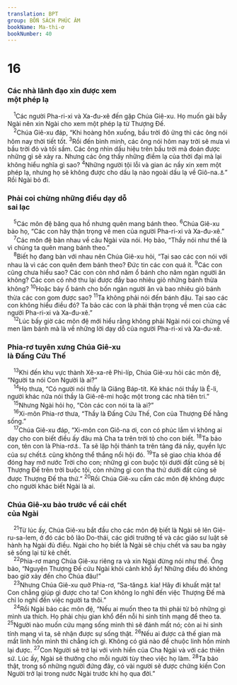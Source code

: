 ```yaml
---
translation: BPT
group: BỐN SÁCH PHÚC ÂM
bookName: Ma-thi-ơ 
bookNumber: 40
---
```


<div class="title"><h1>16</h1><h3>Các nhà lãnh đạo xin được xem<br/>một phép lạ</h3></div>
<span class="verse mat_16_1"> <sup>1</sup>Các người Pha-ri-xi và Xa-đu-xê đến gặp Chúa Giê-xu. Họ muốn gài bẫy Ngài nên xin Ngài cho xem một phép lạ từ Thượng Đế.<br/></span>
<span class="verse mat_16_2"> <sup>2</sup>Chúa Giê-xu đáp, “Khi hoàng hôn xuống, bầu trời đỏ ửng thì các ông nói hôm nay thời tiết tốt.</span>
<span class="verse mat_16_3"><sup>3</sup>Rồi đến bình minh, các ông nói hôm nay trời sẽ mưa vì bầu trời đỏ và tối sầm. Các ông nhìn dấu hiệu trên bầu trời mà đoán được những gì sẽ xảy ra. Nhưng các ông thấy những điềm lạ của thời đại mà lại không hiểu nghĩa gì sao?</span>
<span class="verse mat_16_4"><sup>4</sup>Những người tội lỗi và gian ác nầy xin xem một phép lạ, nhưng họ sẽ không được cho dấu lạ nào ngoài dấu lạ về Giô-na.<a data-toggle="tooltip" data-placement="bottom" title="Giô-na ở trong bụng cá ba ngày cũng giống như Chúa Giê-xu sẽ bị chôn trong mộ ba ngày. Truyện Giô-na được chép trong sách Giô-na.">⚓</a>” Rồi Ngài bỏ đi.<br/></span>
<div class="title"><h3>Phải coi chừng những điều dạy dỗ<br/>sai lạc</h3></div>
<span class="verse mat_16_5"> <sup>5</sup>Các môn đệ băng qua hồ nhưng quên mang bánh theo.</span>
<span class="verse mat_16_6"><sup>6</sup>Chúa Giê-xu bảo họ, “Các con hãy thận trọng về men của người Pha-ri-xi và Xa-đu-xê.”<br/></span>
<span class="verse mat_16_7"> <sup>7</sup>Các môn đệ bàn nhau về câu Ngài vừa nói. Họ bảo, “Thầy nói như thế là vì chúng ta quên mang bánh theo.”<br/></span>
<span class="verse mat_16_8"> <sup>8</sup>Biết họ đang bàn với nhau nên Chúa Giê-xu hỏi, “Tại sao các con nói với nhau là vì các con quên đem bánh theo? Đức tin các con quá ít.</span>
<span class="verse mat_16_9"><sup>9</sup>Các con cũng chưa hiểu sao? Các con còn nhớ năm ổ bánh cho năm ngàn người ăn không? Các con có nhớ thu lại được đầy bao nhiêu giỏ những bánh thừa không?</span>
<span class="verse mat_16_10"><sup>10</sup>Hoặc bảy ổ bánh cho bốn ngàn người ăn và bao nhiêu giỏ bánh thừa các con gom được sao?</span>
<span class="verse mat_16_11"><sup>11</sup>Ta không phải nói đến bánh đâu. Tại sao các con không hiểu điều đó? Ta bảo các con là phải thận trọng về men của các người Pha-ri-xi và Xa-đu-xê.”<br/></span>
<span class="verse mat_16_12"> <sup>12</sup>Lúc bấy giờ các môn đệ mới hiểu rằng không phải Ngài nói coi chừng về men làm bánh mà là về những lời dạy dỗ của người Pha-ri-xi và Xa-đu-xê.<br/></span>
<div class="title"><h3>Phia-rơ tuyên xưng Chúa Giê-xu<br/>là Đấng Cứu Thế</h3></div>
<span class="verse mat_16_13"> <sup>13</sup>Khi đến khu vực thành Xê-xa-rê Phi-líp, Chúa Giê-xu hỏi các môn đệ, “Người ta nói Con Người là ai?”<br/></span>
<span class="verse mat_16_14"> <sup>14</sup>Họ thưa, “Có người nói thầy là Giăng Báp-tít. Kẻ khác nói thầy là Ê-li, người khác nữa nói thầy là Giê-rê-mi hoặc một trong các nhà tiên tri.”<br/></span>
<span class="verse mat_16_15"> <sup>15</sup>Nhưng Ngài hỏi họ, “Còn các con nói ta là ai?”<br/></span>
<span class="verse mat_16_16"> <sup>16</sup>Xi-môn Phia-rơ thưa, “Thầy là Đấng Cứu Thế, Con của Thượng Đế hằng sống.”<br/></span>
<span class="verse mat_16_17"> <sup>17</sup>Chúa Giê-xu đáp, “Xi-môn con Giô-na ơi, con có phúc lắm vì không ai dạy cho con biết điều ấy đâu mà Cha ta trên trời tỏ cho con biết.</span>
<span class="verse mat_16_18"><sup>18</sup>Ta bảo con, tên con là Phia-rơ<a data-toggle="tooltip" data-placement="bottom" title="Tên “Phia-rơ” trong tiếng Hi-lạp, cũng như tên “Xê-pha” trong tiếng A-ram, nghĩa là “đá.”">⚓</a>. Ta sẽ lập hội thánh ta trên tảng đá nầy, quyền lực của sự chết<a data-toggle="tooltip" data-placement="bottom" title="Hay “cửa ha-đe” tức âm phủ, nơi người chết ở.">⚓</a> cũng không thể thắng nổi hội đó.</span>
<span class="verse mat_16_19"><sup>19</sup>Ta sẽ giao chìa khóa để đóng hay mở nước Trời cho con; những gì con buộc tội dưới đất cũng sẽ bị Thượng Đế trên trời buộc tội, còn những gì con tha thứ dưới đất cũng sẽ được Thượng Đế tha thứ.”</span>
<span class="verse mat_16_20"><sup>20</sup>Rồi Chúa Giê-xu cấm các môn đệ không được cho người khác biết Ngài là ai.<br/></span>
<div class="title"><h3>Chúa Giê-xu bảo trước về cái chết<br/>của Ngài</h3></div>
<span class="verse mat_16_21"> <sup>21</sup>Từ lúc ấy, Chúa Giê-xu bắt đầu cho các môn đệ biết là Ngài sẽ lên Giê-ru-sa-lem, ở đó các bô lão Do-thái, các giới trưởng tế và các giáo sư luật sẽ hành hạ Ngài đủ điều. Ngài cho họ biết là Ngài sẽ chịu chết và sau ba ngày sẽ sống lại từ kẻ chết.<br/></span>
<span class="verse mat_16_22"> <sup>22</sup>Phia-rơ mang Chúa Giê-xu riêng ra và xin Ngài đừng nói như thế. Ông bảo, “Nguyện Thượng Đế cứu Ngài khỏi cảnh khổ ấy! Những điều đó không bao giờ xảy đến cho Chúa đâu!”<br/></span>
<span class="verse mat_16_23"> <sup>23</sup>Nhưng Chúa Giê-xu quở Phia-rơ, “Sa-tăng<a data-toggle="tooltip" data-placement="bottom" title="Tên của ma quỉ, có nghĩa là “kẻ thù.” Chúa Giê-xu muốn ám chỉ Phia-rơ nói chuyện kiểu Sa-tăng.">⚓</a> kia! Hãy đi khuất mặt ta! Con chẳng giúp gì được cho ta! Con không lo nghĩ đến việc Thượng Đế mà chỉ lo nghĩ đến việc người ta thôi.”<br/></span>
<span class="verse mat_16_24"> <sup>24</sup>Rồi Ngài bảo các môn đệ, “Nếu ai muốn theo ta thì phải từ bỏ những gì mình ưa thích. Họ phải chịu gian khổ đến nỗi hi sinh tính mạng để theo ta.</span>
<span class="verse mat_16_25"><sup>25</sup>Người nào muốn cứu mạng sống mình thì sẽ đánh mất nó; còn ai hi sinh tính mạng vì ta, sẽ nhận được sự sống thật.</span>
<span class="verse mat_16_26"><sup>26</sup>Nếu ai được cả thế gian mà mất linh hồn mình thì chẳng ích gì. Không có giá nào để chuộc linh hồn mình lại được.</span>
<span class="verse mat_16_27"><sup>27</sup>Con Người sẽ trở lại với vinh hiển của Cha Ngài và với các thiên sứ. Lúc ấy, Ngài sẽ thưởng cho mỗi người tùy theo việc họ làm.</span>
<span class="verse mat_16_28"><sup>28</sup>Ta bảo thật, trong số những người đứng đây, có vài người sẽ được chứng kiến Con Người trở lại trong nước Ngài trước khi họ qua đời.”<br/></span>
